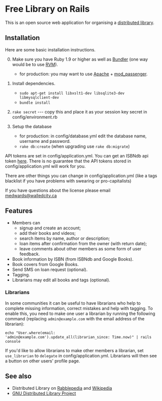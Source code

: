 Free Library on Rails
=====================

This is an open source web application for organising a
[distributed library](https://en.wikipedia.org/wiki/Distributed_library).


Installation
------------

Here are some basic installation instructions.

0. Make sure you have Ruby 1.9 or higher as well as [Bundler](http://bundler.io/)
   (one way would be to use [RVM](https://rvm.io/rvm/install)).
   - for production: you may want to use [Apache](http://httpd.apache.org/) +
     [mod_passenger](https://www.phusionpassenger.com/).

1. Install dependencies.
   - `sudo apt-get install libxslt1-dev libsqlite3-dev libmysqlclient-dev`
   - `bundle install`

2. `rake secret` --- copy this and place it as your session key secret in config/environment.rb

3. Setup the database
   - for production: in config/database.yml edit the database name, username and password.
   - `rake db:create` (when upgrading use `rake db:migrate`)

API tokens are set in config/application.yml.
You can get an ISBNdb api token [here](https://isbndb.com/account/create.html).
There is no guarantee that the API tokens stored in config/application.yml will work for you.

There are other things you can change in config/application.yml (like a tags blacklist if you have problems with swearing or pro-capitalists)


If you have questions about the license please email medwards@walledcity.ca


Features
--------

* Members can
  * signup and create an account;
  * add their books and videos;
  * search items by name, author or description;
  * loan items after confirmation from the owner (with return date);
  * leave comments about other members as some form of user feedback.
* Book information by ISBN (from ISBNdb and Google Books).
* Book covers from Google Books.
* Send SMS on loan request (optional).
* Tagging.
* Librarians may edit all books and tags (optional).

### Librarians
In some communities it can be useful to have librarians who help to complete missing
information, correct mistakes and help with tagging. To enable this, you need to make
one user a librarian by running the following command (replacing `admin@example.com`
with the email address of the librarian):

```
echo "User.where(email: 'admin@example.com').update_all(librarian_since: Time.now)" | rails console
```

If you'd like to allow librarians to make other members a librarian, set `use_librarian`
to `delegate` in config/application.yml. Librarians will then see a button on other users'
profile page.


See also
--------

* Distributed Library on
    [Rabblepedia](http://rabble.ca/toolkit/rabblepedia/distributed-library) and
    [Wikipedia](https://en.wikipedia.org/wiki/Distributed_library)
* [GNU Distributed Library Project](http://www.nongnu.org/dlp/index.html)

